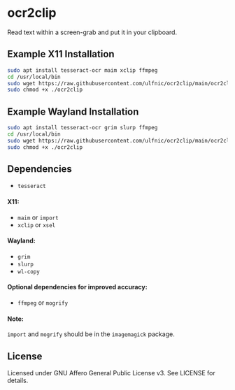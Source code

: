 # ocr2clip
Read text within a screen-grab and put it in your clipboard.

## Example X11 Installation
```bash
sudo apt install tesseract-ocr maim xclip ffmpeg
cd /usr/local/bin
sudo wget https://raw.githubusercontent.com/ulfnic/ocr2clip/main/ocr2clip
sudo chmod +x ./ocr2clip
```

## Example Wayland Installation
```bash
sudo apt install tesseract-ocr grim slurp ffmpeg
cd /usr/local/bin
sudo wget https://raw.githubusercontent.com/ulfnic/ocr2clip/main/ocr2clip
sudo chmod +x ./ocr2clip
```

## Dependencies
- `tesseract`

#### X11:
- `maim` or `import`
- `xclip` or `xsel`

#### Wayland:
- `grim`
- `slurp`
- `wl-copy`

#### Optional dependencies for improved accuracy:
- `ffmpeg` or `mogrify`

#### Note:
`import` and `mogrify` should be in the `imagemagick` package.

## License
Licensed under GNU Affero General Public License v3. See LICENSE for details.
